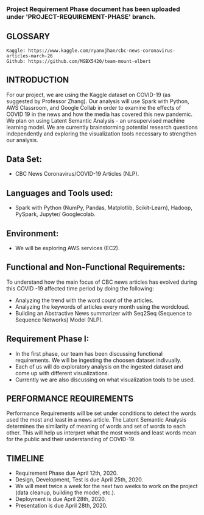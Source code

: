 ### Project Requirement Phase document has been uploaded under 'PROJECT-REQUIREMENT-PHASE' branch.

## GLOSSARY
    Kaggle: https://www.kaggle.com/ryanxjhan/cbc-news-coronavirus-articles-march-26
    Github: https://github.com/MSBX5420/team-mount-elbert                              

## INTRODUCTION
For our project, we are using the Kaggle dataset on COVID-19 (as suggested by Professor Zhang). Our analysis will use Spark with Python, AWS Classroom, and Google Collab in order to examine the effects of COVID 19 in the news and how the media has covered this new pandemic. We plan on using Latent Semantic Analysis - an unsupervised machine learning model. We are currently brainstorming potential research questions independently and exploring the visualization tools necessary to strengthen our analysis.

## Data Set: 
* CBC News Coronavirus/COVID-19 Articles (NLP).

## Languages and Tools used: 
* Spark with Python (NumPy, Pandas, Matplotlib, Scikit-Learn), Hadoop, PySpark, Jupyter/ Googlecolab.

## Environment: 
* We will be exploring AWS services (EC2).

## Functional and Non-Functional Requirements:
To understand how the main focus of CBC news articles has evolved during this COVID -19 affected time period by doing the following:
* Analyzing the trend with the word count of the articles.
* Analyzing the keywords of articles every month using the wordcloud.
* Building an Abstractive News summarizer with Seq2Seq (Sequence to Sequence Networks) Model (NLP).
 
## Requirement Phase I:
* In the first phase, our team has been discussing functional requirements. We will be ingesting the choosen dataset indivually.
* Each of us will do exploratory analysis on the ingested dataset and come up with different visualizations.
* Currently we are also discussing on what visualization tools to be used.

## PERFORMANCE REQUIREMENTS
Performance Requirements will be set under conditions to detect the words used the most and least in a news article. The Latent Semantic Analysis determines the similarity of meaning of words and set of words to each other. This will help us interpret what the most words and least words mean for the public and their understanding of COVID-19. 

## TIMELINE
   * Requirement Phase due April 12th, 2020.
   * Design, Development, Test is due April 25th, 2020.
   * We will meet twice a week for the next two weeks to work on the project (data cleanup, building the model, etc.).
   * Deployment is due April 28th, 2020.
   * Presentation is due April 28th, 2020.
